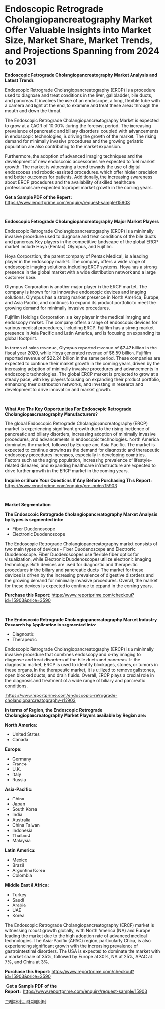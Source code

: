 <p><h1>Endoscopic Retrograde Cholangiopancreatography Market Offer Valuable Insights into Market Size, Market Share, Market Trends, and Projections Spanning from 2024 to 2031</h1></p><p><strong>Endoscopic Retrograde Cholangiopancreatography Market Analysis and Latest Trends</strong></p>
<p><p>Endoscopic Retrograde Cholangiopancreatography (ERCP) is a procedure used to diagnose and treat conditions in the liver, gallbladder, bile ducts, and pancreas. It involves the use of an endoscope, a long, flexible tube with a camera and light at the end, to examine and treat these areas through the mouth and down the throat.</p><p>The Endoscopic Retrograde Cholangiopancreatography Market is expected to grow at a CAGR of 10.00% during the forecast period. The increasing prevalence of pancreatic and biliary disorders, coupled with advancements in endoscopic technologies, is driving the growth of the market. The rising demand for minimally invasive procedures and the growing geriatric population are also contributing to the market expansion.</p><p>Furthermore, the adoption of advanced imaging techniques and the development of new endoscopic accessories are expected to fuel market growth. The market is witnessing a trend towards the use of digital endoscopes and robotic-assisted procedures, which offer higher precision and better outcomes for patients. Additionally, the increasing awareness about ERCP procedures and the availability of skilled healthcare professionals are expected to propel market growth in the coming years.</p></p>
<p><strong>Get a Sample PDF of the Report:&nbsp;</strong> <a href="https://www.reportprime.com/enquiry/request-sample/15903">https://www.reportprime.com/enquiry/request-sample/15903</a></p>
<p>&nbsp;</p>
<p><strong>Endoscopic Retrograde Cholangiopancreatography Major Market Players</strong></p>
<p><p>Endoscopic Retrograde Cholangiopancreatography (ERCP) is a minimally invasive procedure used to diagnose and treat conditions of the bile ducts and pancreas. Key players in the competitive landscape of the global ERCP market include Hoya (Pentax), Olympus, and Fujifilm.</p><p>Hoya Corporation, the parent company of Pentax Medical, is a leading player in the endoscopy market. The company offers a wide range of endoscopic imaging solutions, including ERCP systems. Hoya has a strong presence in the global market with a wide distribution network and a large customer base.</p><p>Olympus Corporation is another major player in the ERCP market. The company is known for its innovative endoscopic devices and imaging solutions. Olympus has a strong market presence in North America, Europe, and Asia Pacific, and continues to expand its product portfolio to meet the growing demand for minimally invasive procedures.</p><p>Fujifilm Holdings Corporation is a key player in the medical imaging and endoscopy market. The company offers a range of endoscopic devices for various medical procedures, including ERCP. Fujifilm has a strong market presence in Asia Pacific and Latin America, and is focusing on expanding its global footprint.</p><p>In terms of sales revenue, Olympus reported revenue of $7.47 billion in the fiscal year 2020, while Hoya generated revenue of $6.59 billion. Fujifilm reported revenue of $22.24 billion in the same period. These companies are expected to continue their market growth in the coming years, driven by the increasing adoption of minimally invasive procedures and advancements in endoscopic technologies. The global ERCP market is projected to grow at a steady pace, with key players focusing on expanding their product portfolio, enhancing their distribution networks, and investing in research and development to drive innovation and market growth.</p></p>
<p>&nbsp;</p>
<p><strong>What Are The Key Opportunities For Endoscopic Retrograde Cholangiopancreatography Manufacturers?</strong></p>
<p><p>The global Endoscopic Retrograde Cholangiopancreatography (ERCP) market is experiencing significant growth due to the rising incidence of pancreatic and biliary disorders, increasing adoption of minimally invasive procedures, and advancements in endoscopic technologies. North America dominates the market, followed by Europe and Asia Pacific. The market is expected to continue growing as the demand for diagnostic and therapeutic endoscopy procedures increases, especially in developing countries. Factors such as the aging population, increasing prevalence of lifestyle-related diseases, and expanding healthcare infrastructure are expected to drive further growth in the ERCP market in the coming years.</p></p>
<p><strong>Inquire or Share Your Questions If Any Before Purchasing This Report:</strong> <a href="https://www.reportprime.com/enquiry/pre-order/15903">https://www.reportprime.com/enquiry/pre-order/15903</a></p>
<p>&nbsp;</p>
<p><strong>Market Segmentation</strong></p>
<p><strong>The Endoscopic Retrograde Cholangiopancreatography Market Analysis by types is segmented into:</strong></p>
<p><ul><li>Fiber Duodenoscope</li><li>Electronic Duodenoscope</li></ul></p>
<p><p>The Endoscopic Retrograde Cholangiopancreatography market consists of two main types of devices - Fiber Duodenoscope and Electronic Duodenoscope. Fiber Duodenoscopes use flexible fiber optics for visualization, while Electronic Duodenoscopes utilize electronic imaging technology. Both devices are used for diagnostic and therapeutic procedures in the biliary and pancreatic ducts. The market for these devices is driven by the increasing prevalence of digestive disorders and the growing demand for minimally invasive procedures. Overall, the market for these devices is expected to continue to expand in the coming years.</p></p>
<p><strong>Purchase this Report:&nbsp;</strong><a href="https://www.reportprime.com/checkout?id=15903&price=3590">https://www.reportprime.com/checkout?id=15903&price=3590</a></p>
<p>&nbsp;</p>
<p><strong>The Endoscopic Retrograde Cholangiopancreatography Market Industry Research by Application is segmented into:</strong></p>
<p><ul><li>Diagnostic</li><li>Therapeutic</li></ul></p>
<p><p>Endoscopic Retrograde Cholangiopancreatography (ERCP) is a minimally invasive procedure that combines endoscopy and x-ray imaging to diagnose and treat disorders of the bile ducts and pancreas. In the diagnostic market, ERCP is used to identify blockages, stones, or tumors in these organs. In the therapeutic market, it is utilized to remove gallstones, open blocked ducts, and drain fluids. Overall, ERCP plays a crucial role in the diagnosis and treatment of a wide range of biliary and pancreatic conditions.</p></p>
<p><a href="https://www.reportprime.com/endoscopic-retrograde-cholangiopancreatography-r15903">&nbsp;https://www.reportprime.com/endoscopic-retrograde-cholangiopancreatography-r15903</a></p>
<p><strong>In terms of Region, the Endoscopic Retrograde Cholangiopancreatography Market Players available by Region are:</strong></p>
<p>
    <p> <strong> North America: </strong>
        <ul>
            <li>United States</li>
            <li>Canada</li>
        </ul>
        </p> 
    <p> <strong> Europe: </strong>
        <ul>
            <li>Germany</li>
            <li>France</li>
            <li>U.K.</li>
            <li>Italy</li>
            <li>Russia</li>
        </ul>
        </p> 
    <p> <strong> Asia-Pacific: </strong>
        <ul>
            <li>China</li>
            <li>Japan</li>
            <li>South Korea</li>
            <li>India</li>
            <li>Australia</li>
            <li>China Taiwan</li>
            <li>Indonesia</li>
            <li>Thailand</li>
            <li>Malaysia</li>
        </ul>
        </p> 
    <p> <strong> Latin America: </strong>
        <ul>
            <li>Mexico</li>
            <li>Brazil</li>
            <li>Argentina Korea</li>
            <li>Colombia</li>
        </ul>
        </p> 
    <p> <strong> Middle East & Africa: </strong>
        <ul>
            <li>Turkey</li>
            <li>Saudi</li>
            <li>Arabia</li>
            <li>UAE</li>
            <li>Korea</li>
        </ul>
    </p>
    </p>
<p><p>The Endoscopic Retrograde Cholangiopancreatography (ERCP) market is witnessing robust growth globally, with North America (NA) and Europe leading the market due to the high adoption rate of advanced medical technologies. The Asia-Pacific (APAC) region, particularly China, is also experiencing significant growth with the increasing prevalence of gastrointestinal disorders. The USA is expected to dominate the market with a market share of 35%, followed by Europe at 30%, NA at 25%, APAC at 7%, and China at 3%.</p></p>
<p><strong>Purchase this Report: </strong><a href="https://www.reportprime.com/checkout?id=15903&price=3590">https://www.reportprime.com/checkout?id=15903&price=3590</a></p>
<p>&nbsp;<strong>Get a Sample PDF of the Report:&nbsp;&nbsp;</strong><a href="https://www.reportprime.com/enquiry/request-sample/15903">https://www.reportprime.com/enquiry/request-sample/15903</a></p>
<p><strong></strong></p>
<p><p><a href="https://github.com/jntpkh496620/Market-Research-Report-List-1/blob/main/690163823782.md">그래파이트 라디에이터</a></p></p>